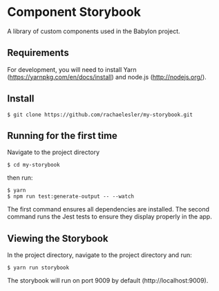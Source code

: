 # Component Storybook
A library of custom components used in the Babylon project. 

## Requirements

For development, you will need to install Yarn (https://yarnpkg.com/en/docs/install) and node.js (http://nodejs.org/). 

## Install

    $ git clone https://github.com/rachaelesler/my-storybook.git

## Running for the first time 

Navigate to the project directory

    $ cd my-storybook 
    
then run:

    $ yarn
    $ npm run test:generate-output -- --watch

The first command ensures all dependencies are installed. The second command runs the Jest tests to ensure they display properly in the app. 

## Viewing the Storybook

In the project directory, navigate to the project directory and run:

    $ yarn run storybook

The storybook will run on port 9009 by default (http://localhost:9009). 


